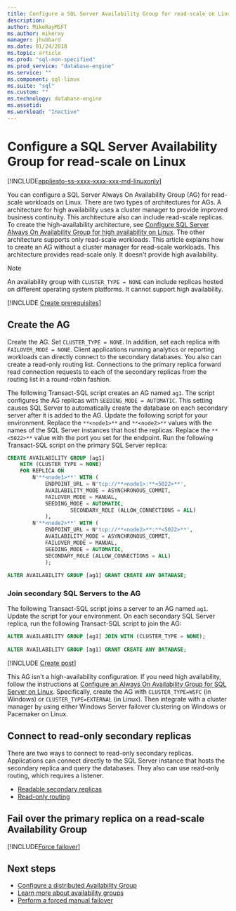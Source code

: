 ```yaml
---
title: Configure a SQL Server Availability Group for read-scale on Linux | Microsoft Docs
description: 
author: MikeRayMSFT 
ms.author: mikeray 
manager: jhubbard
ms.date: 01/24/2018
ms.topic: article
ms.prod: "sql-non-specified"
ms.prod_service: "database-engine"
ms.service: ""
ms.component: sql-linux
ms.suite: "sql"
ms.custom: ""
ms.technology: database-engine
ms.assetid: 
ms.workload: "Inactive"
---
```

# Configure a SQL Server Availability Group for read-scale on Linux

[!INCLUDE[appliesto-ss-xxxx-xxxx-xxx-md-linuxonly](../includes/appliesto-ss-xxxx-xxxx-xxx-md-linuxonly.md)]

You can configure a SQL Server Always On Availability Group (AG) for read-scale workloads on Linux. There are two types of architectures for AGs. A architecture for high availability uses a cluster manager to provide improved business continuity. This architecture also can include read-scale replicas. To create the high-availability architecture, see [Configure SQL Server Always On Availability Group for high availability on Linux](sql-server-linux-availability-group-configure-ha.md). The other architecture supports only read-scale workloads. This article explains how to create an AG without a cluster manager for read-scale workloads. This architecture provides read-scale only. It doesn't provide high availability.

>[!NOTE]
>An availability group with `CLUSTER_TYPE = NONE` can include replicas hosted on different operating system platforms. It cannot support high availability. 

[!INCLUDE [Create prerequisites](../includes/ss-linux-cluster-availability-group-create-prereq.md)]

## Create the AG

Create the AG. Set `CLUSTER_TYPE = NONE`. In addition, set each replica with `FAILOVER_MODE = NONE`. Client applications running analytics or reporting workloads can directly connect to the secondary databases. You also can create a read-only routing list. Connections to the primary replica forward read connection requests to each of the secondary replicas from the routing list in a round-robin fashion.

The following Transact-SQL script creates an AG named `ag1`. The script configures the AG replicas with `SEEDING_MODE = AUTOMATIC`. This setting causes SQL Server to automatically create the database on each secondary server after it is added to the AG. Update the following script for your environment. Replace the `**<node1>**` and `**<node2>**` values with the names of the SQL Server instances that host the replicas. Replace the `**<5022>**` value with the port you set for the endpoint. Run the following Transact-SQL script on the primary SQL Server replica:

```SQL
CREATE AVAILABILITY GROUP [ag1]
    WITH (CLUSTER_TYPE = NONE)
    FOR REPLICA ON
        N'**<node1>**' WITH (
            ENDPOINT_URL = N'tcp://**<node1>:**<5022>**',
		    AVAILABILITY_MODE = ASYNCHRONOUS_COMMIT,
		    FAILOVER_MODE = MANUAL,
		    SEEDING_MODE = AUTOMATIC,
                    SECONDARY_ROLE (ALLOW_CONNECTIONS = ALL)
		    ),
        N'**<node2>**' WITH ( 
		    ENDPOINT_URL = N'tcp://**<node2>**:**<5022>**', 
		    AVAILABILITY_MODE = ASYNCHRONOUS_COMMIT,
		    FAILOVER_MODE = MANUAL,
		    SEEDING_MODE = AUTOMATIC,
		    SECONDARY_ROLE (ALLOW_CONNECTIONS = ALL)
		    );
		
ALTER AVAILABILITY GROUP [ag1] GRANT CREATE ANY DATABASE;
```

### Join secondary SQL Servers to the AG

The following Transact-SQL script joins a server to an AG named `ag1`. Update the script for your environment. On each secondary SQL Server replica, run the following Transact-SQL script to join the AG:

```SQL
ALTER AVAILABILITY GROUP [ag1] JOIN WITH (CLUSTER_TYPE = NONE);
		 
ALTER AVAILABILITY GROUP [ag1] GRANT CREATE ANY DATABASE;
```

[!INCLUDE [Create post](../includes/ss-linux-cluster-availability-group-create-post.md)]

This AG isn't a high-availability configuration. If you need high availability, follow the instructions at [Configure an Always On Availability Group for SQL Server on Linux](sql-server-linux-availability-group-configure-ha.md). Specifically, create the AG with `CLUSTER_TYPE=WSFC` (in Windows) or `CLUSTER_TYPE=EXTERNAL` (in Linux). Then integrate with a cluster manager by using either Windows Server failover clustering on Windows or Pacemaker on Linux.

## Connect to read-only secondary replicas

There are two ways to connect to read-only secondary replicas. Applications can connect directly to the SQL Server instance that hosts the secondary replica and query the databases. They also can use read-only routing, which requires a listener.

* [Readable secondary replicas](../database-engine/availability-groups/windows/active-secondaries-readable-secondary-replicas-always-on-availability-groups.md)
* [Read-only routing](../database-engine/availability-groups/windows/listeners-client-connectivity-application-failover.md#ConnectToSecondary)

## Fail over the primary replica on a read-scale Availability Group

[!INCLUDE[Force failover](../includes/ss-force-failover-read-scale-out.md)]

## Next steps

* [Configure a distributed Availability Group](..\database-engine\availability-groups\windows\distributed-availability-groups-always-on-availability-groups.md)
* [Learn more about availability groups](..\database-engine\availability-groups\windows\overview-of-always-on-availability-groups-sql-server.md)
* [Perform a forced manual failover](../database-engine/availability-groups/windows/perform-a-forced-manual-failover-of-an-availability-group-sql-server.md)


